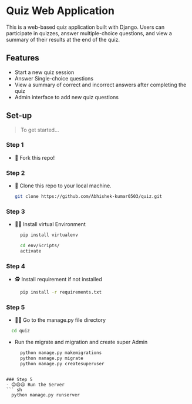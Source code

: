 # Quiz Web Application

This is a web-based quiz application built with Django. Users can participate in quizzes, answer multiple-choice questions, and view a summary of their results at the end of the quiz.

## Features

- Start a new quiz session
- Answer Single-choice questions
- View a summary of correct and incorrect answers after completing the quiz
- Admin interface to add new quiz questions

## Set-up
> To get started...

### Step 1

- 🍴 Fork this repo!

### Step 2

- 👯 Clone this repo to your local machine.
  ```sh
  git clone https://github.com/Abhishek-kumar0503/quiz.git
  ```

### Step 3

- 🧑‍💻 Install virtual Environment
  
  ```sh
    pip install virtualenv
  ```
  ```sh
    cd env/Scripts/
    activate
  ```
  
### Step 4

- 🕵️ Install requirement if not installed
  ```sh
    pip install -r requirements.txt
  ```
### Step 5

- 🚣‍♂️ Go to the manage.py file directory 
``` sh
  cd quiz
```
- Run the migrate and migration and create super Admin
  ```sh
    python manage.py makemigrations
    python manage.py migrate
    python manage.py createsuperuser
```

### Step 5
- 😊😄😃 Run the Server
``` sh
  python manage.py runserver
```

